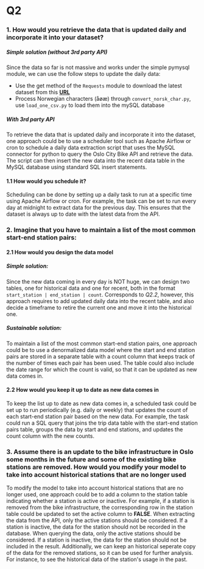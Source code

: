 # Q2

### 1. How would you retrieve the data that is updated daily and incorporate it into your dataset? 

##### Simple solution (without 3rd party API)
Since the data so far is not massive and works under the simple pymysql module, we can use the follow steps to update the daily data:

+ Use the get method of the ``Requests`` module to download the latest dataset from this **[URL](https://oslobysykkel.no/en/open-data/historical)**
+ Process Norwegian characters (åøæ) through `convert_norsk_char.py`, use `load_one_csv.py` to load them into the mySQL database

##### With 3rd party API
To retrieve the data that is updated daily and incorporate it into the dataset, one approach could be to use a scheduler tool such as Apache Airflow or cron to schedule a daily data extraction script that uses the MySQL connector for python to query the Oslo City Bike API and retrieve the data. 
The script can then insert the new data into the recent data table in the MySQL database using standard SQL insert statements.

#### 1.1 How would you schedule it?
Scheduling can be done by setting up a daily task to run at a specific time using Apache Airflow or cron. 
For example, the task can be set to run every day at midnight to extract data for the previous day. This ensures that the dataset is always up to date with the latest data from the API.

### 2. Imagine that you have to maintain a list of the most common start-end station pairs:

#### 2.1 How would you design the data model

##### Simple solution:

Since the new data coming in every day is NOT huge, we can design two tables, one for historical data and one for recent, both in the format `start_station | end_station | count`.
Corresponds to *Q2.2*, however, this approach requires to add updated daily data into the recent table, and also decide a timeframe to retire the current one and move it into the historical one.

##### Sustainable solution:

To maintain a list of the most common start-end station pairs, one approach could be to use a denormalized data model where the start and end station pairs are stored in a separate table with a count column that keeps track of the number of times each pair has been used.
The table could also include the date range for which the count is valid, so that it can be updated as new data comes in.


#### 2.2 How would you keep it up to date as new data comes in

To keep the list up to date as new data comes in, a scheduled task could be set up to run periodically (e.g. daily or weekly) that updates the count of each start-end station pair based on the new data. For example, the task could run a SQL query that joins the trip data table with the start-end station pairs table, groups the data by start and end stations, and updates the count column with the new counts.


### 3. Assume there is an update to the bike infrastructure in Oslo some months in the future and some of the existing bike stations are removed. How would you modify your model to take into account historical stations that are no longer used

To modify the model to take into account historical stations that are no longer used, one approach could be to add a column to the station table indicating whether a station is active or inactive. For example, if a station is removed from the bike infrastructure, the corresponding row in the station table could be updated to set the active column to **FALSE**.
When extracting the data from the API, only the active stations should be considered. If a station is inactive, the data for the station should not be recorded in the database. When querying the data, only the active stations should be considered. If a station is inactive, the data for the station should not be included in the result.
Additionally, we can keep an historical seperate copy of the data for the removed stations, so it can be used for further analysis. For instance, to see the historical data of the station's usage in the past.
